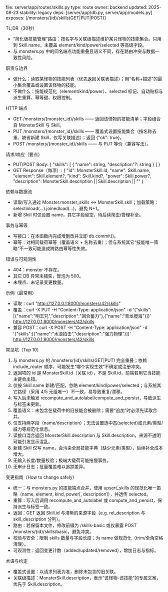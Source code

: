 file: server/app/routes/skills.py
type: route
owner: backend
updated: 2025-08-23
stability: legacy
deps: [server/app/db.py, server/app/models.py]
exposes: [/monsters/{id}/skills(GET|PUT|POST)]

TL;DR（30秒）
- “简化版技能管理”路由：按名字与关联级描述维护某只怪物的技能集合。只用到 Skill.name，未覆盖 element/kind/power/selected 等高级字段。  
- 与 monsters.py 中的同名端点功能重叠且语义不同，存在路由冲突与数据一致性风险。

职责与边界
- 做什么：读取某怪物的技能列表（优先返回关联表描述）；用“名称+描述”的最小集合覆盖或设置该怪物的技能。  
- 不做什么：技能规范化（element/kind/power）、selected 标记、自动贴标与派生重算、幂等键、权限控制。

HTTP 端点
- GET /monsters/{monster_id}/skills —— 返回该怪物的技能清单；字段组合自 MonsterSkill 与 Skill。  
- PUT /monsters/{monster_id}/skills —— 覆盖式设置技能集合（按名称去重、缺省新建 Skill，仅写关联描述）；返回 {"ok": true}。  
- POST /monsters/{monster_id}/skills —— 与 PUT 等价（兼容写法）。

请求/响应（要点）
- PUT/POST Body:
  { "skills": [ { "name": string, "description"?: string } ] }
- GET Response（每项）:
  { "id": MonsterSkill.id, "name": Skill.name, "element": Skill.element?, "kind": Skill.kind?, "power": Skill.power?, "description": MonsterSkill.description || Skill.description || "" }

依赖与数据流
- 读取/写入通过 Monster.monster_skills ↔ MonsterSkill.skill；加载策略：selectinload(...).joinedload(...)，避免 N+1。  
- 新增 Skill 时仅设置 name，其它字段留空，待后续爬虫/管理补全。

事务与幂等
- 写接口：在本函数内完成增删改并立即 db.commit()。  
- 幂等：对相同载荷幂等（覆盖语义 + 名称去重）；但与系统其它“技能唯一策略”不一致可能造成跨路由幂等性失效。

错误与可观测性
- 404：monster 不存在。  
- 其它 DB 异常未捕获，冒泡为 500。  
- 未埋点、未记录变更数量。

示例（最常用）
- 读取：curl "http://127.0.0.1:8000/monsters/42/skills"
- 覆盖：curl -X PUT -H "Content-Type: application/json" -d '{"skills":[{"name":"明王咒","description":"回合蓄力"},{"name":"青龙搅海"}]}' http://127.0.0.1:8000/monsters/42/skills
- 兼容 POST：curl -X POST -H "Content-Type: application/json" -d '{"skills":[{"name":"水浪拍击","description":"强力物理"}]}' http://127.0.0.1:8000/monsters/42/skills

常见坑（Top 10）
1) 与 monsters.py 的 /monsters/{id}/skills(GET|PUT) 完全重叠；依赖 include_router 顺序，可能发生“哪个实现生效”不确定或注册冲突。  
2) 返回项的 id 是 MonsterSkill.id（关联 id），不是 Skill.id，前端若用它当技能主键会出错。  
3) 仅按 Skill.name 新建/匹配，忽略 element/kind/power/selected；与系统其它路径（采用 4/5 元组唯一）不一致，易导致重复/漂移。  
4) 写入后未触发 recompute_and_autolabel/compute_and_persist，导致派生与标签未更新。  
5) 覆盖语义：未包含在载荷中的旧技能会被删除；需要“追加”时必须先读取合并。  
6) 仅支持两字段（name/description）；无法设置选中态(selected)或元素/类型/威力等规范化信息。  
7) 读接口混合返回 MonsterSkill.description 与 Skill.description，来源不透明可能引发显示混乱。  
8) 新建 Skill 仅写 name，会污染全局技能字典（缺少元素/类型），后续补全成本增大。  
9) 无输入长度/数量校验；极端大载荷可能拖慢事务。  
10) 无审计日志；批量覆盖难以追踪差异。

变更指南（How to change safely）
- 统一：与 monsters.py 的技能端点合并，使用 upsert_skills 的规范化唯一策略（name, element, kind, power[, description]），并透传 selected。  
- 重算：写入后调用 recompute_and_autolabel 或 compute_and_persist，保持派生与标签一致。  
- 返回：GET 返回 Skill.id 与清晰的来源字段（e.g. rel_description 与 skill_description 分列）。  
- 路由：若保留本文件，修改前缀为 /skills-basic 或仅暴露 POST /monsters/{id}/skills/basic，避免冲突。  
- 校验与安全：限制 skills 数量与字段长度；为 name 做规范化（trim/全角空格清理）。  
- 可观测性：返回变更计数（added/updated/removed），增加日志与指标。  

术语与约定
- 覆盖式设置：以请求列表为准，删除未包含的旧关联。  
- 关联级描述：MonsterSkill.description，表示“该怪物-该技能”的专属文案，优先于 Skill.description。